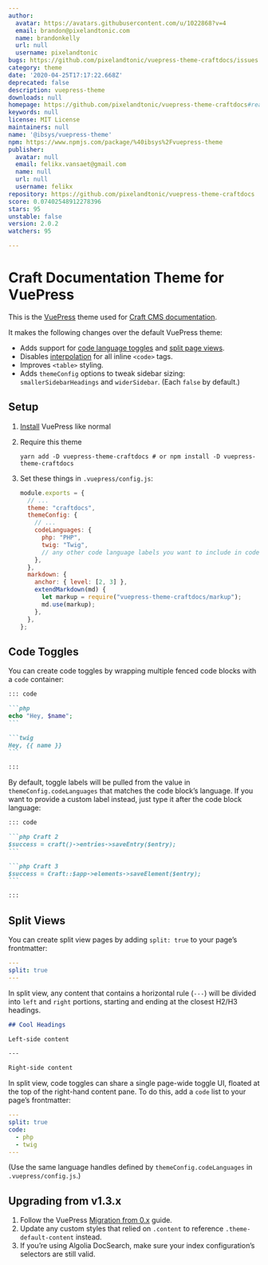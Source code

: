 ```yaml
---
author:
  avatar: https://avatars.githubusercontent.com/u/1022868?v=4
  email: brandon@pixelandtonic.com
  name: brandonkelly
  url: null
  username: pixelandtonic
bugs: https://github.com/pixelandtonic/vuepress-theme-craftdocs/issues
category: theme
date: '2020-04-25T17:17:22.668Z'
deprecated: false
description: vuepress-theme
downloads: null
homepage: https://github.com/pixelandtonic/vuepress-theme-craftdocs#readme
keywords: null
license: MIT License
maintainers: null
name: '@ibsys/vuepress-theme'
npm: https://www.npmjs.com/package/%40ibsys%2Fvuepress-theme
publisher:
  avatar: null
  email: felikx.vansaet@gmail.com
  name: null
  url: null
  username: felikx
repository: https://github.com/pixelandtonic/vuepress-theme-craftdocs
score: 0.07402548912278396
stars: 95
unstable: false
version: 2.0.2
watchers: 95

---
```


# Craft Documentation Theme for VuePress

This is the [VuePress](https://vuepress.vuejs.org/) theme used for [Craft CMS documentation](https://docs.craftcms.com/).

It makes the following changes over the default VuePress theme:

- Adds support for [code language toggles](#code-toggles) and [split page views](#split-views).
- Disables [interpolation](https://vuepress.vuejs.org/guide/using-vue.html#interpolation) for all inline `<code>` tags.
- Improves `<table>` styling.
- Adds `themeConfig` options to tweak sidebar sizing: `smallerSidebarHeadings` and `widerSidebar`. (Each `false` by default.)

## Setup

1. [Install](https://vuepress.vuejs.org/guide/getting-started.html) VuePress like normal
2. Require this theme

   ```
   yarn add -D vuepress-theme-craftdocs # or npm install -D vuepress-theme-craftdocs
   ```

3. Set these things in `.vuepress/config.js`:

   ```js
   module.exports = {
     // ...
     theme: "craftdocs",
     themeConfig: {
       // ...
       codeLanguages: {
         php: "PHP",
         twig: "Twig",
         // any other code language labels you want to include in code toggles...
       },
     },
     markdown: {
       anchor: { level: [2, 3] },
       extendMarkdown(md) {
         let markup = require("vuepress-theme-craftdocs/markup");
         md.use(markup);
       },
     },
   };
   ```

## Code Toggles

You can create code toggles by wrapping multiple fenced code blocks with a `code` container:

````markdown
::: code

```php
echo "Hey, $name";
```

```twig
Hey, {{ name }}
```

:::
````

By default, toggle labels will be pulled from the value in `themeConfig.codeLanguages` that matches the code block’s language. If you want to provide a custom label instead, just type it after the code block language:

````markdown
::: code

```php Craft 2
$success = craft()->entries->saveEntry($entry);
```

```php Craft 3
$success = Craft::$app->elements->saveElement($entry);
```

:::

````
## Split Views

You can create split view pages by adding `split: true` to your page’s frontmatter:

```yaml
---
split: true
---
```

In split view, any content that contains a horizontal rule (`---`) will be divided into `left` and `right` portions, starting and ending at the closest H2/H3 headings.

```markdown
## Cool Headings

Left-side content

---

Right-side content
```

In split view, code toggles can share a single page-wide toggle UI, floated at the top of the right-hand content pane. To do this, add a `code` list to your page’s frontmatter:

```yaml
---
split: true
code:
  - php
  - twig
---
```

(Use the same language handles defined by `themeConfig.codeLanguages` in `.vuepress/config.js`.)


## Upgrading from v1.3.x

1. Follow the VuePress [Migration from 0.x](https://vuepress.vuejs.org/miscellaneous/migration-guide.html) guide.
2. Update any custom styles that relied on `.content` to reference `.theme-default-content` instead.
3. If you’re using Algolia DocSearch, make sure your index configuration’s selectors are still valid.

